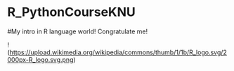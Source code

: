 # R_PythonCourseKNU

#My intro in R language world! Congratulate me!

!(https://upload.wikimedia.org/wikipedia/commons/thumb/1/1b/R_logo.svg/2000px-R_logo.svg.png)

